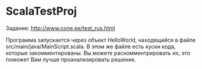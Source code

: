 # ScalaTestProj

Задание: http://www.cone.ee/test_rus.html

Программа запускается через объект HelloWorld, находящийся в файле src/main/java/MainScript.scala. В этом же файле есть куски кода, которые закомментированы. Вы можете раскомментрировать их, это поможет Вам лучше проанализировать решение.
